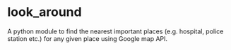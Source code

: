 # look_around
A python module to find the nearest important places (e.g. hospital, police station etc.) for any given place using Google map API.
